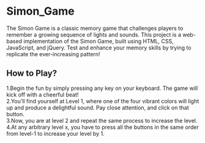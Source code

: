 # Simon_Game
The Simon Game is a classic memory game that challenges players to remember a growing sequence of lights and sounds. This project is a web-based implementation of the Simon Game, built using HTML, CSS, JavaScript, and jQuery. Test and enhance your memory skills by trying to replicate the ever-increasing pattern!

## How to Play?
1.Begin the fun by simply pressing any key on your keyboard. The game will kick off with a cheerful beat!  
2.You'll find yourself at Level 1, where one of the four vibrant colors will light up and produce a delightful sound. Pay close attention, and click on that button.  
3.Now, you are at level 2 and repeat the same process to increase the level.  
4.At any arbitrary level x, you have to press all the buttons in the same order from level-1 to increase your level by 1.
